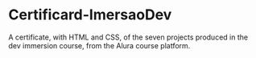# Certificard-ImersaoDev
A certificate, with HTML and CSS, of the seven projects produced in the dev immersion course, from the Alura course platform.
